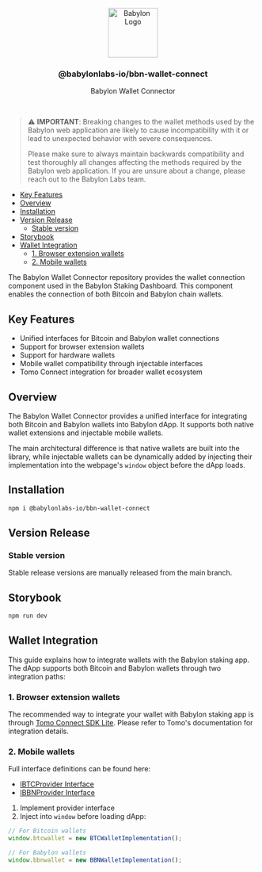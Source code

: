 <p align="center">
    <img
        alt="Babylon Logo"
        src="https://github.com/user-attachments/assets/b21652b5-847d-48b2-89a7-0f0969a50900"
        width="100"
    />
    <h3 align="center">@babylonlabs-io/bbn-wallet-connect</h3>
    <p align="center">Babylon Wallet Connector</p>
</p>
<br/>

> ⚠️ **IMPORTANT**: Breaking changes to the wallet methods used by the Babylon
> web application are likely to cause incompatibility with it or lead to
> unexpected behavior with severe consequences.
>
> Please make sure to always maintain backwards compatibility and test
> thoroughly all changes affecting the methods required by the Babylon web
> application. If you are unsure about a change, please reach out to the Babylon
> Labs team.

- [Key Features](#key-features)
- [Overview](#overview)
- [Installation](#installation)
- [Version Release](#version-release)
  - [Stable version](#stable-version)
- [Storybook](#storybook)
- [Wallet Integration](#wallet-integration)
  - [1. Browser extension wallets](#1-browser-extension-wallets)
  - [2. Mobile wallets](#2-mobile-wallets)

The Babylon Wallet Connector repository provides the wallet connection component
used in the Babylon Staking Dashboard. This component enables the connection of
both Bitcoin and Babylon chain wallets.

## Key Features

- Unified interfaces for Bitcoin and Babylon wallet connections
- Support for browser extension wallets
- Support for hardware wallets
- Mobile wallet compatibility through injectable interfaces
- Tomo Connect integration for broader wallet ecosystem

## Overview

The Babylon Wallet Connector provides a unified interface for integrating both
Bitcoin and Babylon wallets into Babylon dApp. It supports both native wallet
extensions and injectable mobile wallets.

The main architectural difference is that native wallets are built into the
library, while injectable wallets can be dynamically added by injecting their
implementation into the webpage's `window` object before the dApp loads.

## Installation

```bash
npm i @babylonlabs-io/bbn-wallet-connect
```

## Version Release

### Stable version

Stable release versions are manually released from the main branch.

## Storybook

```bash
npm run dev
```

## Wallet Integration

This guide explains how to integrate wallets with the Babylon staking app. The
dApp supports both Bitcoin and Babylon wallets through two integration paths:

### 1. Browser extension wallets

The recommended way to integrate your wallet with Babylon staking app is through
[Tomo Connect SDK Lite](https://docs.tomo.inc/tomo-sdk/tomo-connect-sdk-lite).
Please refer to Tomo's documentation for integration details.

### 2. Mobile wallets

Full interface definitions can be found here:

- [IBTCProvider Interface](https://github.com/babylonlabs-io/bbn-wallet-connect/blob/main/src/core/types.ts#L140)
- [IBBNProvider Interface](https://github.com/babylonlabs-io/bbn-wallet-connect/blob/main/src/core/types.ts#L223)

1. Implement provider interface
2. Inject into `window` before loading dApp:

```ts
// For Bitcoin wallets
window.btcwallet = new BTCWalletImplementation();

// For Babylon wallets
window.bbnwallet = new BBNWalletImplementation();
```
